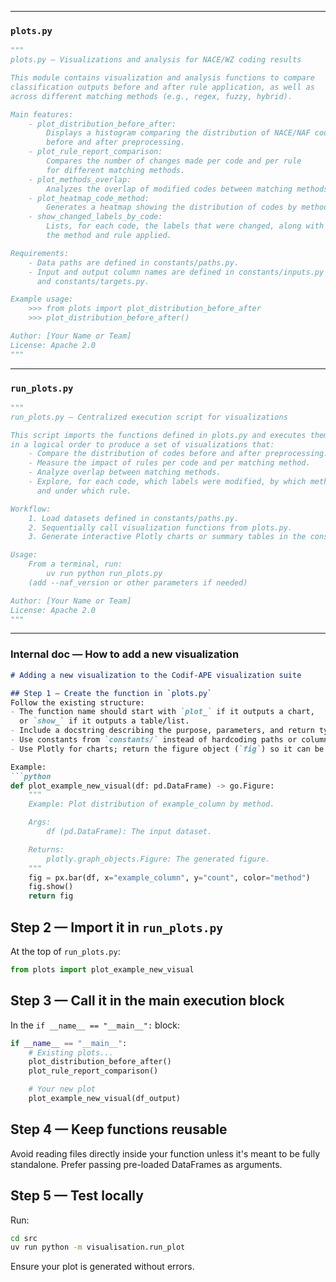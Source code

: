 
---

### **`plots.py`**

```python
"""
plots.py — Visualizations and analysis for NACE/WZ coding results

This module contains visualization and analysis functions to compare
classification outputs before and after rule application, as well as 
across different matching methods (e.g., regex, fuzzy, hybrid).

Main features:
    - plot_distribution_before_after:
        Displays a histogram comparing the distribution of NACE/NAF codes
        before and after preprocessing.
    - plot_rule_report_comparison:
        Compares the number of changes made per code and per rule
        for different matching methods.
    - plot_methods_overlap:
        Analyzes the overlap of modified codes between matching methods.
    - plot_heatmap_code_method:
        Generates a heatmap showing the distribution of codes by method.
    - show_changed_labels_by_code:
        Lists, for each code, the labels that were changed, along with
        the method and rule applied.

Requirements:
    - Data paths are defined in constants/paths.py.
    - Input and output column names are defined in constants/inputs.py
      and constants/targets.py.

Example usage:
    >>> from plots import plot_distribution_before_after
    >>> plot_distribution_before_after()

Author: [Your Name or Team]
License: Apache 2.0
"""
```

---

### **`run_plots.py`**

```python
"""
run_plots.py — Centralized execution script for visualizations

This script imports the functions defined in plots.py and executes them
in a logical order to produce a set of visualizations that:
    - Compare the distribution of codes before and after preprocessing.
    - Measure the impact of rules per code and per matching method.
    - Analyze overlap between matching methods.
    - Explore, for each code, which labels were modified, by which method,
      and under which rule.

Workflow:
    1. Load datasets defined in constants/paths.py.
    2. Sequentially call visualization functions from plots.py.
    3. Generate interactive Plotly charts or summary tables in the console.

Usage:
    From a terminal, run:
        uv run python run_plots.py
    (add --naf_version or other parameters if needed)

Author: [Your Name or Team]
License: Apache 2.0
"""
```

---

### **Internal doc — How to add a new visualization**

````markdown
# Adding a new visualization to the Codif-APE visualization suite

## Step 1 — Create the function in `plots.py`
Follow the existing structure:
- The function name should start with `plot_` if it outputs a chart,
  or `show_` if it outputs a table/list.
- Include a docstring describing the purpose, parameters, and return type.
- Use constants from `constants/` instead of hardcoding paths or column names.
- Use Plotly for charts; return the figure object (`fig`) so it can be reused.

Example:
```python
def plot_example_new_visual(df: pd.DataFrame) -> go.Figure:
    """
    Example: Plot distribution of example_column by method.

    Args:
        df (pd.DataFrame): The input dataset.

    Returns:
        plotly.graph_objects.Figure: The generated figure.
    """
    fig = px.bar(df, x="example_column", y="count", color="method")
    fig.show()
    return fig
````

## Step 2 — Import it in `run_plots.py`

At the top of `run_plots.py`:

```python
from plots import plot_example_new_visual
```

## Step 3 — Call it in the main execution block

In the `if __name__ == "__main__":` block:

```python
if __name__ == "__main__":
    # Existing plots...
    plot_distribution_before_after()
    plot_rule_report_comparison()

    # Your new plot
    plot_example_new_visual(df_output)
```

## Step 4 — Keep functions reusable

Avoid reading files directly inside your function unless it's meant
to be fully standalone. Prefer passing pre-loaded DataFrames as arguments.

## Step 5 — Test locally

Run:

```bash
cd src
uv run python -m visualisation.run_plot
```

Ensure your plot is generated without errors.

```

